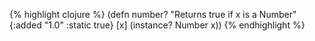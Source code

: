 {% highlight clojure %}
(defn number?
  "Returns true if x is a Number"
  {:added "1.0"
   :static true}
  [x]
  (instance? Number x))
{% endhighlight %}
